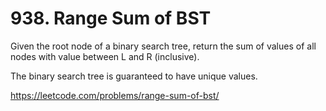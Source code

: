 # 938. Range Sum of BST

Given the root node of a binary search tree, return the sum of values of all nodes with value between L and R (inclusive).

The binary search tree is guaranteed to have unique values.

<https://leetcode.com/problems/range-sum-of-bst/>
